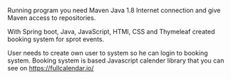 Running program you need
Maven
Java 1.8
Internet connection and give Maven access to repositories.

With Spring boot, Java, JavaScript, HTMl, CSS and Thymeleaf created booking system for sprot events.

User needs to create own user to system so he can login to booking system. Booking system is based Javascript  calender library that you can see on
https://fullcalendar.io/
